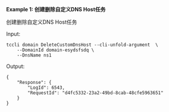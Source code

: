 **Example 1: 创建删除自定义DNS Host任务**

创建删除自定义DNS Host任务

Input: 

```
tccli domain DeleteCustomDnsHost --cli-unfold-argument  \
    --DomainId domain-esydsfsdq \
    --DnsName ns1
```

Output: 
```
{
    "Response": {
        "LogId": 6543,
        "RequestId": "d4fc5332-23a2-49bd-8cab-48cfe5963651"
    }
}
```

